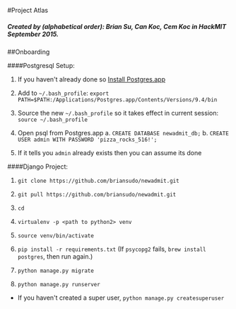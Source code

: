 #Project Atlas

##### Created by (alphabetical order): Brian Su, Can Koc, Cem Koc in HackMIT September 2015.

##Onboarding

####Postgresql Setup:

1. If you haven't already done so [Install Postgres.app](http://postgresapp.com)

2. Add to `~/.bash_profile`:
    `export PATH=$PATH:/Applications/Postgres.app/Contents/Versions/9.4/bin`

3. Source the new `~/.bash_profile` so it takes effect in current session:
    `source ~/.bash_profile`

4. Open psql from Postgres.app
    a. `CREATE DATABASE newadmit_db;`
    b. `CREATE USER admin WITH PASSWORD 'pizza_rocks_516!';`

5. If it tells you `admin` already exists then you can assume its done

####Django Project:
1. `git clone https://github.com/briansudo/newadmit.git`
2. `git pull https://github.com/briansudo/newadmit.git`

3. `cd`

4. `virtualenv -p <path to python2> venv`

5. `source venv/bin/activate`

6. `pip install -r requirements.txt`
    (If `psycopg2` fails, `brew install postgres`, then run again.)

7. `python manage.py migrate`

8. `python manage.py runserver`

* If you haven't created a super user, `python manage.py createsuperuser`
